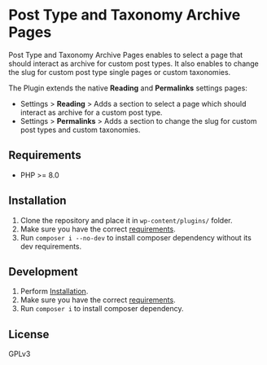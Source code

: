 # Post Type and Taxonomy Archive Pages

Post Type and Taxonomy Archive Pages enables to select a page that should interact as archive for custom post types. It also enables to change the slug for custom post type single pages or custom taxonomies.

The Plugin extends the native **Reading** and **Permalinks** settings pages:

* Settings > **Reading** > Adds a section to select a page which should interact as archive for a custom post type.
* Settings > **Permalinks** > Adds a section to change the slug for custom post types and custom taxonomies.

## Requirements

* PHP >= 8.0

## Installation

1. Clone the repository and place it in `wp-content/plugins/` folder.
2. Make sure you have the correct [requirements](#requirements).
3. Run `composer i --no-dev` to install composer dependency without its dev requirements.

## Development

1. Perform [Installation](#installation).
2. Make sure you have the correct [requirements](#requirements).
3. Run `composer i` to install composer dependency.

## License

GPLv3
